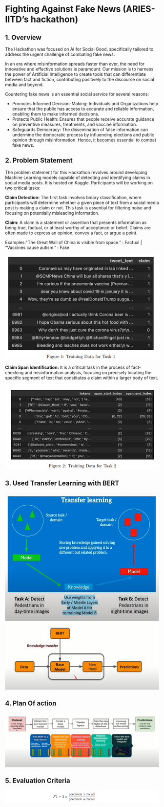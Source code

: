 # Fighting Against Fake News (ARIES-IITD’s hackathon)
## 1. Overview
The Hackathon was focused on AI for Social
Good, specifically tailored to address the urgent challenge of combating fake news.

In an era where misinformation spreads faster than ever, the need for innovative and
effective solutions is paramount. Our mission is to harness the power of Artificial Intelligence
to create tools that can differentiate between fact and fiction, contributing positively to the
discourse on social media and beyond.

Countering fake news is an essential social service for several reasons:
<ul>
<li>Promotes Informed Decision-Making: Individuals and Organizations help ensure
that the public has access to accurate and reliable information, enabling them to make
informed decisions.</li>

<li>Protects Public Health: Ensures that people receive accurate guidance on preventive
measures, treatments, and vaccine information.</li>

<li>Safeguards Democracy: The dissemination of false information can undermine the
democratic process by influencing elections and public opinion through misinformation.
Hence, it becomes essential to combat fake news.</li>
</ul>

## 2. Problem Statement

The problem statement for this Hackathon revolves around developing Machine Learning
models capable of detecting and identifying claims in social media posts. It is hosted on
Kaggle. Participants will be working on two critical tasks:

**Claim Detection:** The first task involves binary classification, where participants will
determine whether a given piece of text from a social media post is making a claim
or not. This task is essential for filtering noise and focusing on potentially misleading
information.

**Claim:** A claim is a statement or assertion that presents information as being true, factual,
or at least worthy of acceptance or belief. Claims are often made to express an opinion, convey
a fact, or argue a point.

Examples:"The Great Wall of China is visible from space.” : Factual  | "Vaccines cause autism.” : Fake



<img src="data-1.png"/>

**Claim Span Identification:** It is a critical task in the process of fact-checking and
misinformation analysis, focusing on precisely locating the specific segment of text that
constitutes a claim within a larger body of text.

<img src="data-2.png"/>

## 3. Used Transfer Learning with BERT
<img src="transfer learning.png"/>
<img src="flow diagram.png"/>

## 4. Plan Of action
<img src="plan of action.png"/>

## 5. Evaluation Criteria
<img src="evaluation.png"/>






